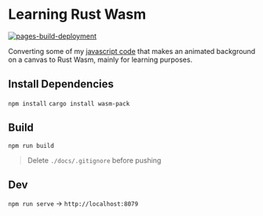 # Learning Rust Wasm
[![pages-build-deployment](https://github.com/AtHeartEngineer/Animated_Background/actions/workflows/pages/pages-build-deployment/badge.svg)](https://github.com/AtHeartEngineer/Animated_Background/actions/workflows/pages/pages-build-deployment)

Converting some of my [javascript code](./bg.js) that makes an animated background on a canvas to Rust Wasm, mainly for learning purposes.

## Install Dependencies

`npm install`
`cargo install wasm-pack`

## Build

`npm run build`

> Delete `./docs/.gitignore` before pushing

## Dev

`npm run serve` -> `http://localhost:8079`
